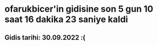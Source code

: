 # ofarukbicer'in gidisine son 5 gun 10 saat 16 dakika 23 saniye kaldi

## Gidis tarihi: 30.09.2022 :(